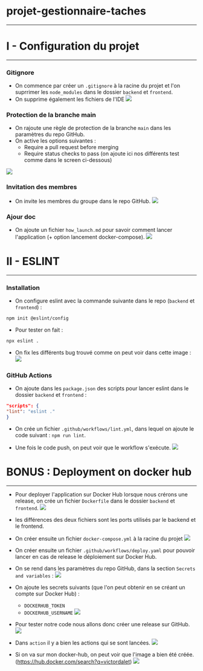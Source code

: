 # projet-gestionnaire-taches

---

# I - Configuration du projet

---

### Gitignore

- On commence par créer un `.gitignore` à la racine du projet et l'on suprrimer les `node_modules` dans le dossier
  `backend` et `frontend`.
- On supprime également les fichiers de l'IDE
  ![](assets/gitignore.png)

### Protection de la branche main

- On rajoute une règle de protection de la branche `main` dans les paramètres du repo GitHub.
- On active les options suivantes :
    - Require a pull request before merging
    - Require status checks to pass (on ajoute ici nos différents test comme dans le screen ci-dessous)

![](assets/branch_protected.png)

### Invitation des membres

- On invite les membres du groupe dans le repo GitHub.
  ![](assets/invite_member.png)

### Ajour doc

- On ajoute un fichier `how_launch.md` pour savoir comment lancer l'application (+ option lancement docker-compose).
  ![](assets/how_launch.png)

# II - ESLINT

---

### Installation

- On configure eslint avec la commande suivante dans le repo (`backend` et `frontend`) :

```bash
npm init @eslint/config
```

- Pour tester on fait :

```bash
npx eslint .
```

- On fix les différents bug trouvé comme on peut voir dans cette image :
  ![](assets/eslint_error.png)

### GitHub Actions

- On ajoute dans les `package.json` des scripts pour lancer eslint dans le dossier `backend` et `frontend` :

```json
"scripts": {
"lint": "eslint ."
}
```

- On crée un fichier `.github/workflows/lint.yml`, dans lequel on ajoute le code suivant : `npm run lint`.

- Une fois le code push, on peut voir que le workflow s'exécute.
  ![](assets/eslint_workflow.png)

# BONUS : Deployment on docker hub

---

- Pour deployer l'application sur Docker Hub lorsque nous crérons une release, on crée un fichier `Dockerfile` dans le
  dossier `backend` et `frontend`.
  ![](assets/dockerfile.png)
- les différences des deux fichiers sont les ports utilisés par le backend et le frontend.
- On créer ensuite un fichier `docker-compose.yml` à la racine du projet
  ![](assets/docker-compose.png)
- On créer ensuite un fichier `.github/workflows/deploy.yaml` pour pouvoir lancer en cas de release le déploiement sur
  Docker Hub.
- On se rend dans les paramètres du repo GitHub, dans la section `Secrets and variables` :
  ![](assets/secret_empty.png)
- On ajoute les secrets suivants (que l'on peut obtenir en se créant un compte sur Docker Hub) :
    - `DOCKERHUB_TOKEN`
    - `DOCKERHUB_USERNAME`
      ![](assets/secret.png)

- Pour tester notre code nous allons donc créer une release sur GitHub.
  ![](assets/release.png)
- Dans `action` il y a bien les actions qui se sont lancées.
  ![](assets/action_docker.png)
- Si on va sur mon docker-hub, on peut voir que l'image a bien été créée. (https://hub.docker.com/search?q=victordalet)
  ![](assets/docker-hub.png)